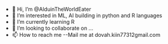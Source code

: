 - 👋 Hi, I’m @AlduinTheWorldEater
- 👀 I’m interested in ML, AI building in python and R languages
- 🌱 I’m currently learning R
- 💞️ I’m looking to collaborate on ...
- 📫 How to reach me --Mail me at dovah.kiin77312<at>gmail.com

<!---
AlduinTheWorldEater/AlduinTheWorldEater is a ✨ special ✨ repository because its `README.md` (this file) appears on your GitHub profile.
You can click the Preview link to take a look at your changes.
--->
